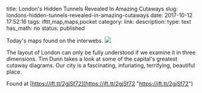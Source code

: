 title: London's Hidden Tunnels Revealed In Amazing Cutaways
slug: londons-hidden-tunnels-revealed-in-amazing-cutaways
date: 2017-10-12 17:52:16
tags: ifttt,map,maps,pocket
category: 
link: 
description: 
type: text
has_math: no
status: published

Today's maps found on the interwebs. ![](https://ift.tt/2gzSHeG)  
  

The layout of London can only be fully understood if we examine it in three dimensions. Tim Dunn takes a look at some of the capital's greatest cutaway diagrams. Our city is a fascinating, infuriating, terrifying, beautiful place.  
  

Found at [https://ift.tt/2gjSf72](https://ift.tt/2gjSf72 "https://ift.tt/2gjSf72")



